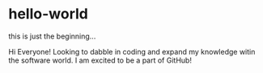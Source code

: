 # hello-world
this is just the beginning...

Hi Everyone!
Looking to dabble in coding and expand my knowledge witin the software world.  I am excited to be a part of GitHub!


